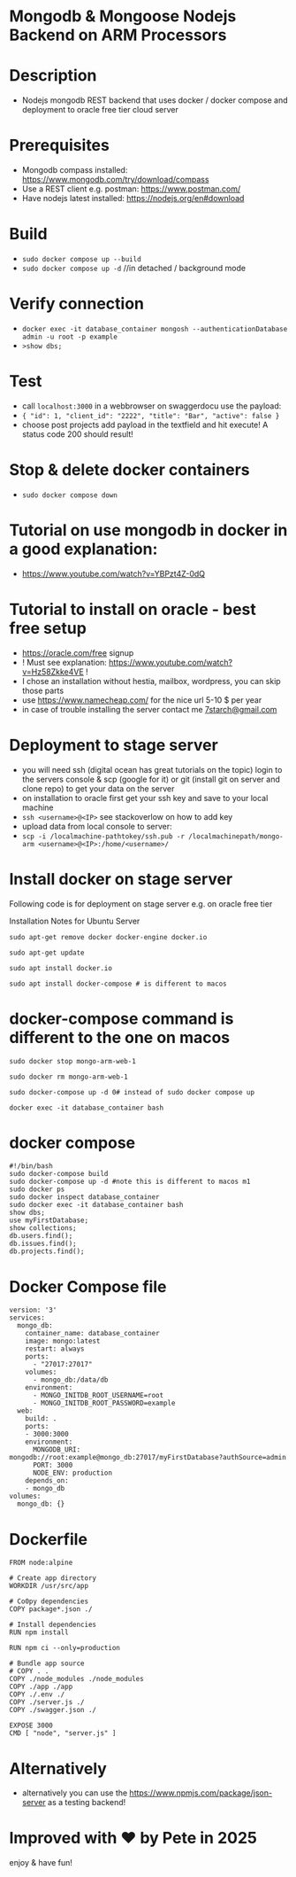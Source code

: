 # Mongodb & Mongoose Nodejs Backend on ARM Processors

# Description

- Nodejs mongodb REST backend that uses docker / docker compose and deployment to oracle free tier cloud server

# Prerequisites

- Mongodb compass installed: https://www.mongodb.com/try/download/compass
- Use a REST client e.g. postman: https://www.postman.com/
- Have nodejs latest installed: https://nodejs.org/en#download

# Build

- `sudo docker compose up --build`
- `sudo docker compose up -d` //in detached / background mode

# Verify connection

- `docker exec -it database_container mongosh --authenticationDatabase admin -u root -p example`
- `>show dbs;`

# Test

- call `localhost:3000` in a webbrowser on swaggerdocu use the payload:
- `{ "id": 1, "client_id": "2222", "title": "Bar", "active": false }`
- choose post projects add payload in the textfield and hit execute! A status code 200 should result!

# Stop & delete docker containers

- `sudo docker compose down`

# Tutorial on use mongodb in docker in a good explanation:
- https://www.youtube.com/watch?v=YBPzt4Z-0dQ

# Tutorial to install on oracle - best free setup

- https://oracle.com/free signup
- ! Must see explanation: https://www.youtube.com/watch?v=Hz58Zkke4VE !
- I chose an installation without hestia, mailbox, wordpress, you can skip those parts
- use https://www.namecheap.com/ for the nice url 5-10 $ per year
- in case of trouble installing the server contact me 7starch@gmail.com

#  Deployment to stage server

- you will need ssh (digital ocean has great tutorials on the topic) login to the servers console & scp (google for it) or git (install git on server and clone repo) to get your data on the server
- on installation to oracle first get your ssh key and save to your local machine
- `ssh <username>@<IP>` see stackoverlow on how to add key
- upload data from local console to server:
- `scp -i /localmachine-pathtokey/ssh.pub -r /localmachinepath/mongo-arm <username>@<IP>:/home/<username>/`

#  Install docker on stage server

Following code is for deployment on stage server e.g. on oracle free tier

Installation Notes for Ubuntu Server
```
sudo apt-get remove docker docker-engine docker.io

sudo apt-get update

sudo apt install docker.io

sudo apt install docker-compose # is different to macos
```

# docker-compose command is different to the one on macos
```
sudo docker stop mongo-arm-web-1

sudo docker rm mongo-arm-web-1

sudo docker-compose up -d 0# instead of sudo docker compose up

docker exec -it database_container bash

```
# docker compose
```
#!/bin/bash
sudo docker-compose build
sudo docker-compose up -d #note this is different to macos m1
sudo docker ps
sudo docker inspect database_container
sudo docker exec -it database_container bash
show dbs;
use myFirstDatabase;
show collections;
db.users.find();
db.issues.find();
db.projects.find();
```

# Docker Compose file

```
version: '3'
services:
  mongo_db:
    container_name: database_container
    image: mongo:latest
    restart: always
    ports:
      - "27017:27017"
    volumes:
      - mongo_db:/data/db
    environment:
      - MONGO_INITDB_ROOT_USERNAME=root
      - MONGO_INITDB_ROOT_PASSWORD=example
  web:
    build: .
    ports:
    - 3000:3000
    environment:
      MONGODB_URI:  mongodb://root:example@mongo_db:27017/myFirstDatabase?authSource=admin
      PORT: 3000
      NODE_ENV: production
    depends_on:
    - mongo_db
volumes:
  mongo_db: {}
```

# Dockerfile
```
FROM node:alpine

# Create app directory
WORKDIR /usr/src/app

# Co0py dependencies 
COPY package*.json ./

# Install dependencies 
RUN npm install

RUN npm ci --only=production

# Bundle app source
# COPY . .
COPY ./node_modules ./node_modules
COPY ./app ./app
COPY ./.env ./
COPY ./server.js ./
COPY ./swagger.json ./

EXPOSE 3000
CMD [ "node", "server.js" ]
```

# Alternatively
- alternatively you can use the https://www.npmjs.com/package/json-server as a testing backend!

# Improved with ♥ by Pete in 2025
enjoy & have fun!
